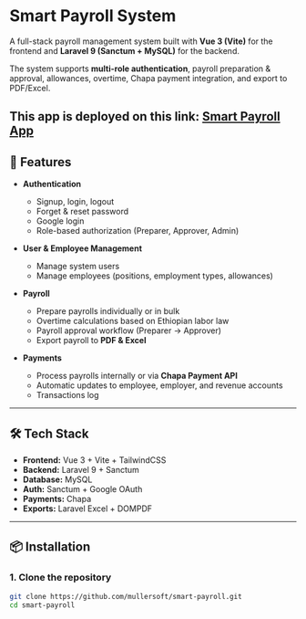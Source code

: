 # Smart Payroll System

A full-stack payroll management system built with **Vue 3 (Vite)** for the frontend and **Laravel 9 (Sanctum + MySQL)** for the backend.

The system supports **multi-role authentication**, payroll preparation & approval, allowances, overtime, Chapa payment integration, and export to PDF/Excel.

This app is deployed on this link: [Smart Payroll App](https://smart-payroll.netlify.app/)
---

## 🚀 Features

- **Authentication**

  - Signup, login, logout
  - Forget & reset password
  - Google login
  - Role-based authorization (Preparer, Approver, Admin)

- **User & Employee Management**

  - Manage system users
  - Manage employees (positions, employment types, allowances)

- **Payroll**

  - Prepare payrolls individually or in bulk
  - Overtime calculations based on Ethiopian labor law
  - Payroll approval workflow (Preparer → Approver)
  - Export payroll to **PDF & Excel**

- **Payments**
  - Process payrolls internally or via **Chapa Payment API**
  - Automatic updates to employee, employer, and revenue accounts
  - Transactions log

---

## 🛠 Tech Stack

- **Frontend:** Vue 3 + Vite + TailwindCSS
- **Backend:** Laravel 9 + Sanctum
- **Database:** MySQL
- **Auth:** Sanctum + Google OAuth
- **Payments:** Chapa
- **Exports:** Laravel Excel + DOMPDF

---

## 📦 Installation

### 1. Clone the repository

```bash
git clone https://github.com/mullersoft/smart-payroll.git
cd smart-payroll
```
